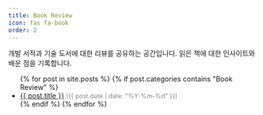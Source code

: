 ```yaml
---
title: Book Review
icon: fas fa-book
order: 2
---
```


개발 서적과 기술 도서에 대한 리뷰를 공유하는 공간입니다. 읽은 책에 대한 인사이트와 배운 점을 기록합니다.

<ul>
{% for post in site.posts %}
  {% if post.categories contains "Book Review" %}
    <li>
      <a href="{{ post.url | relative_url }}">{{ post.title }}</a>
      <span style="color:#888; font-size:0.9em;">({{ post.date | date: "%Y-%m-%d" }})</span>
    </li>
  {% endif %}
{% endfor %}
</ul> 